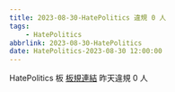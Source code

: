 ```yaml
---
title: 2023-08-30-HatePolitics 違規 0 人
tags:
    - HatePolitics
abbrlink: 2023-08-30-HatePolitics
date: HatePolitics-2023-08-30 12:00:00
---
```

HatePolitics 板 [板規連結](https://www.ptt.cc/bbs/HatePolitics/M.1617115262.A.D60.html)
昨天違規 0 人
